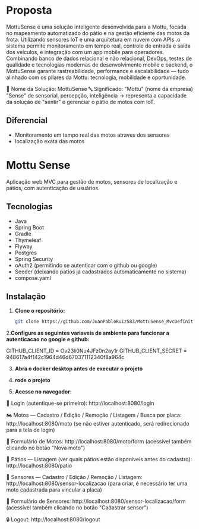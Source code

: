 # Proposta

MottuSense é uma solução inteligente desenvolvida para a Mottu, focada no mapeamento automatizado do pátio e na gestão eficiente das motos da frota.
Utilizando sensores IoT e uma arquitetura em nuvem com APIs .o sistema permite monitoramento em tempo real, controle de entrada e saída dos veículos, e integração com um app mobile para operadores.
Combinando banco de dados relacional e não relacional, DevOps, testes de qualidade e tecnologias modernas de desenvolvimento mobile e backend, o MottuSense garante rastreabilidade, performance e escalabilidade — tudo alinhado com os pilares da Mottu: tecnologia, mobilidade e oportunidade.

🛵 Nome da Solução: MottuSense
🔤 Significado:
"Mottu" (nome da empresa)
"Sense" de sensorial, percepção, inteligência → representa a capacidade da solução de "sentir" e gerenciar o pátio de motos com IoT.

## Diferencial

- Monitoramento em tempo real das motos atraves dos sensores
- localização exata das motos

# Mottu Sense

Aplicação web MVC para gestão de motos, sensores de localização e pátios, com autenticação de usuários.

## Tecnologias

- Java
- Spring Boot
- Gradle
- Thymeleaf
- Flyway
- Postgres
- Spring Security
- oAuth2 (permitindo se autenticar com o github ou google)
- Seeder (deixando patios ja cadastrados automaticamente no sistema)
- compose.yaml 

## Instalação

1. **Clone o repositório:**
   ```bash
   git clone https://github.com/JuanPabloRuiz583/MottuSense_MvcDefinitivo.git

2.**Configure as seguintes variaveis de ambiente para funcionar a autenticacao no google e github:**

   GITHUB_CLIENT_ID = Ov23li0Nu4JFz0n2ay1r
   GITHUB_CLIENT_SECRET = 948617a4f142c1964d46d670371112340f8a964c

3. **Abra o docker desktop antes de executar o projeto**
   
4. **rode o projeto**

5. **Acesse no navegador:**

🔑 Login (autentique-se primeiro):
http://localhost:8080/login

🏍️ Motos — Cadastro / Edição / Remoção / Listagem / Busca por placa:
http://localhost:8080/moto
(se não estiver autenticado, será redirecionado para a tela de login)

📄 Formulário de Motos:
http://localhost:8080/moto/form
(acessível também clicando no botão "Nova moto")

🏢 Pátios — Listagem (ver quais pátios estão disponíveis antes do cadastro):
http://localhost:8080/patio

📍 Sensores — Cadastro / Edição / Remoção / Listagem:
http://localhost:8080/sensor-localizacao
(para criar, é necessário ter uma moto cadastrada para vincular a placa)

📝 Formulário de Sensores:
http://localhost:8080/sensor-localizacao/form
(acessível também clicando no botão "Cadastrar sensor")

🔒 Logout:
http://localhost:8080/logout



